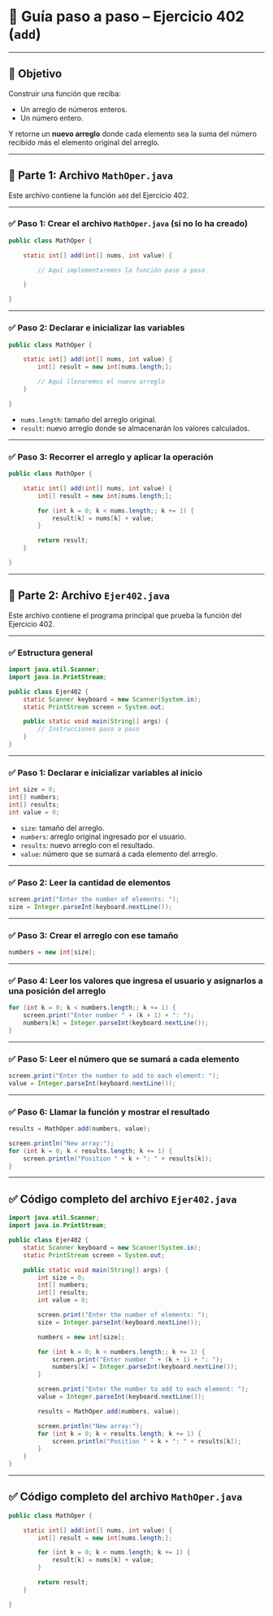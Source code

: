 # 🧭 **Guía paso a paso – Ejercicio 402 (`add`)**

---

## 🎯 Objetivo

Construir una función que reciba:

* Un arreglo de números enteros.
* Un número entero.

Y retorne un **nuevo arreglo** donde cada elemento sea la suma del número recibido más el elemento original del arreglo.

---

## 📄 Parte 1: Archivo `MathOper.java`

Este archivo contiene la función `add` del Ejercicio 402.

---

### ✅ Paso 1: Crear el archivo `MathOper.java` (si no lo ha creado)

```java
public class MathOper {

    static int[] add(int[] nums, int value) {

        // Aquí implementaremos la función paso a paso

    }

}
```

---

### ✅ Paso 2: Declarar e inicializar las variables

```java
public class MathOper {

    static int[] add(int[] nums, int value) {
        int[] result = new int[nums.length;];

        // Aquí llenaremos el nuevo arreglo
    }

}
```

* `nums.length`: tamaño del arreglo original.
* `result`: nuevo arreglo donde se almacenarán los valores calculados.

---

### ✅ Paso 3: Recorrer el arreglo y aplicar la operación

```java
public class MathOper {

    static int[] add(int[] nums, int value) {
        int[] result = new int[nums.length;];

        for (int k = 0; k < nums.length;; k += 1) {
            result[k] = nums[k] + value;
        }

        return result;
    }

}
```

---

## 📄 Parte 2: Archivo `Ejer402.java`

Este archivo contiene el programa principal que prueba la función del Ejercicio 402.

---

### ✅ Estructura general

```java
import java.util.Scanner;
import java.io.PrintStream;

public class Ejer402 {
    static Scanner keyboard = new Scanner(System.in);
    static PrintStream screen = System.out;

    public static void main(String[] args) {
        // Instrucciones paso a paso
    }
}
```

---

### ✅ Paso 1: Declarar e inicializar variables al inicio

```java
int size = 0;
int[] numbers;
int[] results;
int value = 0;
```

* `size`: tamaño del arreglo.
* `numbers`: arreglo original ingresado por el usuario.
* `results`: nuevo arreglo con el resultado.
* `value`: número que se sumará a cada elemento del arreglo.

---

### ✅ Paso 2: Leer la cantidad de elementos

```java
screen.print("Enter the number of elements: ");
size = Integer.parseInt(keyboard.nextLine());
```

---

### ✅ Paso 3: Crear el arreglo con ese tamaño

```java
numbers = new int[size];
```

---

### ✅ Paso 4: Leer los valores que ingresa el usuario y asignarlos a una posición del arreglo

```java
for (int k = 0; k < numbers.length;; k += 1) {
    screen.print("Enter number " + (k + 1) + ": ");
    numbers[k] = Integer.parseInt(keyboard.nextLine());
}
```

---

### ✅ Paso 5: Leer el número que se sumará a cada elemento

```java
screen.print("Enter the number to add to each element: ");
value = Integer.parseInt(keyboard.nextLine());
```

---

### ✅ Paso 6: Llamar la función y mostrar el resultado

```java
results = MathOper.add(numbers, value);

screen.println("New array:");
for (int k = 0; k < results.length; k += 1) {
    screen.println("Position " + k + ": " + results[k]);
}
```

---

## ✅ Código completo del archivo `Ejer402.java`

```java
import java.util.Scanner;
import java.io.PrintStream;

public class Ejer402 {
    static Scanner keyboard = new Scanner(System.in);
    static PrintStream screen = System.out;

    public static void main(String[] args) {
        int size = 0;
        int[] numbers;
        int[] results;
        int value = 0;

        screen.print("Enter the number of elements: ");
        size = Integer.parseInt(keyboard.nextLine());

        numbers = new int[size];

        for (int k = 0; k < numbers.length;; k += 1) {
            screen.print("Enter number " + (k + 1) + ": ");
            numbers[k] = Integer.parseInt(keyboard.nextLine());
        }

        screen.print("Enter the number to add to each element: ");
        value = Integer.parseInt(keyboard.nextLine());

        results = MathOper.add(numbers, value);

        screen.println("New array:");
        for (int k = 0; k < results.length; k += 1) {
            screen.println("Position " + k + ": " + results[k]);
        }
    }
}
```

---

## ✅ Código completo del archivo `MathOper.java`

```java
public class MathOper {

    static int[] add(int[] nums, int value) {
        int[] result = new int[nums.length;];

        for (int k = 0; k < nums.length; k += 1) {
            result[k] = nums[k] + value;
        }

        return result;
    }

}
```
